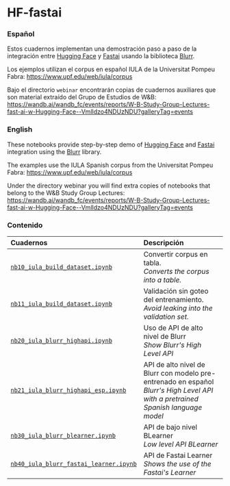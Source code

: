 # HF-fastai

### Español

Estos cuadernos implementan una demostración paso a paso de la integración entre [Hugging Face](https://huggingface.co) y [Fastai](https://www.fast.ai) usando la biblioteca [Blurr](https://ohmeow.github.io/blurr/).

Los ejemplos utilizan el corpus en español IULA de la Universitat Pompeu Fabra:
https://www.upf.edu/web/iula/corpus

Bajo el directorio `webinar` encontrarán copias de cuadernos auxiliares que son material extraído del Grupo de Estudios de W&B:
https://wandb.ai/wandb_fc/events/reports/W-B-Study-Group-Lectures-fast-ai-w-Hugging-Face--Vmlldzo4NDUzNDU?galleryTag=events



### English

These notebooks provide step-by-step demo of [Hugging Face](https://huggingface.co) and [Fastai](https://www.fast.ai) integration using the [Blurr](https://ohmeow.github.io/blurr/) library.

The examples use the IULA Spanish corpus from the Universitat Pompeu Fabra:
https://www.upf.edu/web/iula/corpus

Under the directory webinar you will find extra copies of notebooks that belong to the W&B Study Group Lectures:
https://wandb.ai/wandb_fc/events/reports/W-B-Study-Group-Lectures-fast-ai-w-Hugging-Face--Vmlldzo4NDUzNDU?galleryTag=events


### Contenido


| Cuadernos | Descripción |
|:---  |:---  |
| [`nb10_iula_build_dataset.ipynb`](nb10_iula_build_dataset.ipynb)	| Convertir corpus en tabla.</br> _Converts the corpus into a table._ 	|
| [`nb11_iula_build_dataset.ipynb`](nb11_iula_build_dataset.ipynb)	| Validación sin goteo del entrenamiento.</br> _Avoid leaking into the validation set._ 	|
| [`nb20_iula_blurr_highapi.ipynb`](nb20_iula_blurr_highapi.ipynb)  	| Uso de API de alto nivel de Blurr</br> _Show Blurr's High Level API_ |
| [`nb21_iula_blurr_highapi_esp.ipynb`](nb21_iula_blurr_highapi_esp.ipynb)  	| API de alto nivel de Blurr con modelo pre-entrenado en español</br> _Blurr's High Level API with a pretrained Spanish language model_	|
| [`nb30_iula_blurr_blearner.ipynb`](nb30_iula_blurr_blearner.ipynb)  	| API de bajo nivel BLearner</br> _Low level API BLearner_ 	|
| [`nb40_iula_blurr_fastai_learner.ipynb`](nb40_iula_blurr_fastai_learner.ipynb)  	| API de Fastai Learner</br> _Shows the use of the Fastai's Learner_	|
